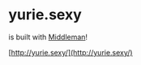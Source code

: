 # yurie.sexy

is built with [Middleman](http://middlemanapp.com/)!

[http://yurie.sexy/](http://yurie.sexy/)
